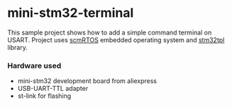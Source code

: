 mini-stm32-terminal
===================

This sample project shows how to add a simple command terminal on USART.
Project uses [scmRTOS][scmrtos] embedded operating system and [stm32tpl][stm32tpl] library.

### Hardware used

   * mini-stm32 development board from aliexpress
   * USB-UART-TTL adapter
   * st-link for flashing

[scmrtos]: https://github.com/scmrtos/scmrtos
[stm32tpl]: https://github.com/antongus/stm32tpl
[picture]: https://cloud.githubusercontent.com/assets/6680984/19359367/b9615822-919b-11e6-8464-235b07486fe1.jpg
